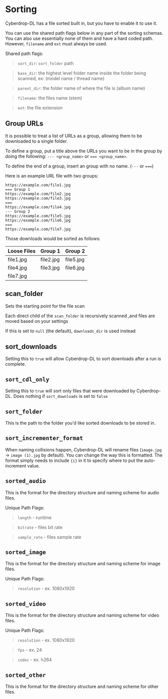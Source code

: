 # Sorting

Cyberdrop-DL has a file sorted built in, but you have to enable it to use it.

You can use the shared path flags below in any part of the sorting schemas. You can also use essentially none of them and have a hard coded path. However, `filename` and `ext` must always be used.

Shared path flags:

> `sort_dir`: `sort_folder` path

> `base_dir`: the highest level folder name inside the folder being scanned, ex: (model name / thread name)

> `parent_dir`: the folder name of where the file is (album name)

> `filename`: the files name (stem)

> `ext`: the file extension

## Group URLs

It is possible to treat a list of URLs as a group, allowing them to be downloaded to a single folder.

To define a group, put a title above the URLs you want to be in the group by doing the following: `--- <group_name>` or `=== <group_name>`.

To define the end of a group, insert an group with no name. (`---` or `===`)

Here is an example URL file with two groups:

```
https://example.com/file1.jpg
=== Group 1
https://example.com/file2.jpg
https://example.com/file3.jpg
===
https://example.com/file4.jpg
--- Group 2
https://example.com/file5.jpg
https://example.com/file6.jpg
===
https://example.com/file7.jpg
```

Those downloads would be sorted as follows:

| Loose Files | Group 1   | Group 2   |
|-------------|-----------|-----------|
| file1.jpg   | file2.jpg | file5.jpg |
| file4.jpg   | file3.jpg | file6.jpg |
| file7.jpg   |           |           |


## scan_folder

Sets the starting point for the file scan

Each direct child of the `scan_folder` is recursively scanned ,and files are moved based on your settings

If this is set to `null` (the default), `downloads_dir` is used instead

## sort_downloads

Setting this to `true` will allow Cyberdrop-DL to sort downloads after a run is complete.

## `sort_cdl_only`

Setting this to `true` will sort only files that were downloaded by Cyberdrop-DL. Does nothing if `sort_downloads` is set to `false`

## `sort_folder`

This is the path to the folder you'd like sorted downloads to be stored in.

## `sort_incrementer_format`

When naming collisions happen, Cyberdrop-DL will rename files (`image.jpg` -> `image (1).jpg` by default). You can change the way this is formatted. The format simply needs to include `{i}` in it to specify where to put the auto-increment value.

## `sorted_audio`

This is the format for the directory structure and naming scheme for audio files.

Unique Path Flags:

> `length` - runtime

> `bitrate` - files bit rate

> `sample_rate` - files sample rate


## `sorted_image`

This is the format for the directory structure and naming scheme for image files.

Unique Path Flags:

> `resolution` - ex. 1080x1920


## `sorted_video`

This is the format for the directory structure and naming scheme for video files.

Unique Path Flags:

> `resolution` - ex. 1080x1920

> `fps` - ex. 24

> `codec` - ex. h264

## `sorted_other`

This is the format for the directory structure and naming scheme for other files.

